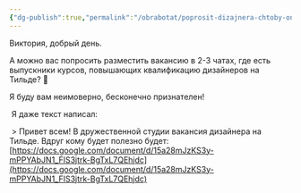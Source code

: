 ```yaml
---
{"dg-publish":true,"permalink":"/obrabotat/poprosit-dizajnera-chtoby-on-razmestil-vakansiyu-v-chatah-s-vypusknikami-kursov-po-tilde/"}
---
```


Виктория, добрый день. 

А можно вас попросить разместить вакансию в 2-3 чатах, где есть выпускники курсов, повышающих квалификацию дизайнеров на Тильде? 🤔 

Я буду вам неимоверно, бесконечно признателен! 

 Я даже текст написал:  

 > Привет всем! В дружественной студии вакансия дизайнера на Тильде. Вдруг кому будет полезно будет: [https://docs.google.com/document/d/15a28mJzKS3y-mPPYAbJN1_FIS3jtrk-BgTxL7QEhjdc](https://docs.google.com/document/d/15a28mJzKS3y-mPPYAbJN1_FIS3jtrk-BgTxL7QEhjdc)